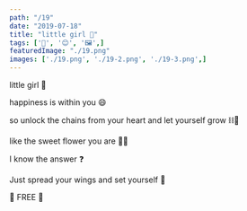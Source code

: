 ```yaml
---
path: "/19"
date: "2019-07-18"
title: "little girl 💃"
tags: ['🐁', '😊', '🖼',]
featuredImage: "./19.png"
images: ['./19.png', './19-2.png', './19-3.png',]
---
```

little girl 💃

happiness is within you 😄 

so unlock the chains from your heart and let yourself grow ⛓💓

like the sweet flower you are 🍯🌻

I know the answer ❓

Just spread your wings and set yourself 👼

💨 FREE 💨
